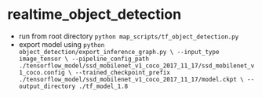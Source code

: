# realtime_object_detection


* run from root directory `python map_scripts/tf_object_detection.py`
* export model using `python object_detection/export_inference_graph.py \
    --input_type image_tensor \
    --pipeline_config_path ./tensorflow_model/ssd_mobilenet_v1_coco_2017_11_17/ssd_mobilenet_v1_coco.config \
    --trained_checkpoint_prefix ./tensorflow_model/ssd_mobilenet_v1_coco_2017_11_17/model.ckpt \
    --output_directory ./tf_model_1.8`
    